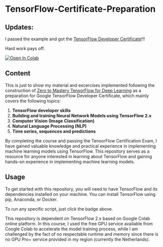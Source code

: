 # TensorFlow-Certificate-Preparation

## Updates:

I passed the example and got the [TensorFlow Developer Certificate](https://www.credential.net/54a119ef-4f74-4f8d-90c2-adcd4a2b0126#gs.p7wp1k)!!!

Hard work pays off.

[![Open In Colab](https://colab.research.google.com/assets/colab-badge.svg)](https://colab.research.google.com/github/jinglan-shi/TensorFlow-Certificate-Preparation/)

## Content
This is just to show my material and excercises implemented following the construction of [Zero to Mastery TensorFlow for Deep Learning](https://www.udemy.com/course/tensorflow-developer-certificate-machine-learning-zero-to-mastery/) as a preparation for Google TensorFlow Developer Certificate, which mainly covers the following topics:
1. **TensorFlow developer skills**
2. **Building and training Neural Network Models using TensorFlow 2.x**
3. **Computer Vision (Image Classification)**
4. **Natural Language Processing (NLP)**
5. **Time series, sequences and predictions**

By completing the course and passing the TensorFlow Certification Exam, I have gained valuable knowledge and practical experience in implementing machine learning models using TensorFlow. This repository serves as a resource for anyone interested in learning about TensorFlow and gaining hands-on experience in implementing machine learning models.

## Usage
To get started with this repository, you will need to have TensorFlow and its dependencies installed on your machine. You can install TensorFlow using pip, Anaconda, or Docker.

To run any specific script, just click the badge above.

This repository is dependent on TensorFlow 2.x based on Google Colab online platform. 
In this course, I used the free GPU service available from Coogle Colab to accelerate the model training process, 
while I am challenged by the fact of no respectable runtime and memory since there is no GPU Pro+ service provided in my region (currently the Netherlands).
